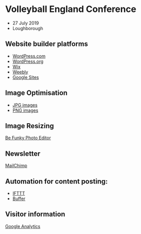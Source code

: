 # Volleyball England Conference
- 27 July 2019
- Loughborough

## Website builder platforms
- [WordPress.com](https://wordpress.org)
- [WordPress.org](https://wordpress.com)
- [Wix](https://www.wix.com)
- [Weebly](https://www.weebly.com/uk)
- [Google Sites](https://gsuite.google.com/intl/en_uk/products/sites/)

## Image Optimisation
- [JPG images](https://tinyjpg.com)
- [PNG images](https://tinypng.com)

## Image Resizing
[Be Funky Photo Editor](https://www.befunky.com/create/resize-image/)

## Newsletter
[MailChimp](https://mailchimp.com)

## Automation for content posting:
- [IFTTT](https://ifttt.com)
- [Buffer](https://buffer.com)

## Visitor information
[Google Analytics](https://marketingplatform.google.com/about/analytics/)
